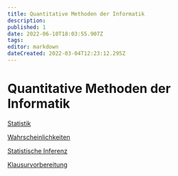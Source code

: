 ```yaml
---
title: Quantitative Methoden der Informatik
description: 
published: 1
date: 2022-06-10T18:03:55.907Z
tags: 
editor: markdown
dateCreated: 2022-03-04T12:23:12.295Z
---
```


# Quantitative Methoden der Informatik

[Statistik](/fom/semester-2/quantitative-methoden-der-informatik/statistik)

[Wahrscheinlichkeiten](/fom/semester-2/quantitative-methoden-der-informatik/wahrscheinlichkeiten)


[Statistische Inferenz](/fom/semester-2/quantitative-methoden-der-informatik/statistische-inferenz)


[Klausurvorbereitung](/fom/semester-2/quantitative-methoden-der-informatik/klausurvorbereitung)

